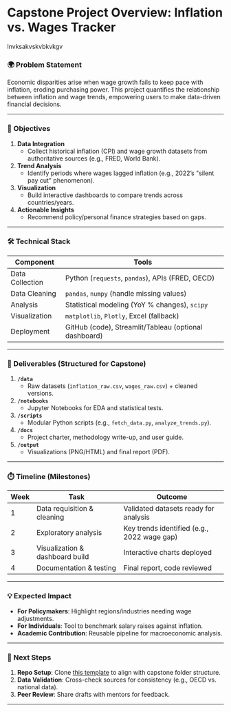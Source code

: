 # **Capstone Project Overview: Inflation vs. Wages Tracker**  
lnvksakvskvbkvkgv
### **🌍 Problem Statement**  
Economic disparities arise when wage growth fails to keep pace with inflation, eroding purchasing power. This project quantifies the relationship between inflation and wage trends, empowering users to make data-driven financial decisions.  

---

### **🎯 Objectives**  
1. **Data Integration**  
   - Collect historical inflation (CPI) and wage growth datasets from authoritative sources (e.g., FRED, World Bank).  
2. **Trend Analysis**  
   - Identify periods where wages lagged inflation (e.g., 2022’s "silent pay cut" phenomenon).  
3. **Visualization**  
   - Build interactive dashboards to compare trends across countries/years.  
4. **Actionable Insights**  
   - Recommend policy/personal finance strategies based on gaps.  

---

### **🛠️ Technical Stack**  
| **Component**       | **Tools**                          |  
|---------------------|-----------------------------------|  
| Data Collection     | Python (`requests`, `pandas`), APIs (FRED, OECD) |  
| Data Cleaning      | `pandas`, `numpy` (handle missing values) |  
| Analysis          | Statistical modeling (YoY % changes), `scipy` |  
| Visualization     | `matplotlib`, `Plotly`, Excel (fallback) |  
| Deployment       | GitHub (code), Streamlit/Tableau (optional dashboard) |  

---

### **📂 Deliverables (Structured for Capstone)**  
1. **`/data`**  
   - Raw datasets (`inflation_raw.csv`, `wages_raw.csv`) + cleaned versions.  
2. **`/notebooks`**  
   - Jupyter Notebooks for EDA and statistical tests.  
3. **`/scripts`**  
   - Modular Python scripts (e.g., `fetch_data.py`, `analyze_trends.py`).  
4. **`/docs`**  
   - Project charter, methodology write-up, and user guide.  
5. **`/output`**  
   - Visualizations (PNG/HTML) and final report (PDF).  

---

### **⏱️ Timeline (Milestones)**  
| **Week** | **Task**                          | **Outcome**                          |  
|----------|-----------------------------------|--------------------------------------|  
| 1        | Data requisition & cleaning      | Validated datasets ready for analysis |  
| 2        | Exploratory analysis             | Key trends identified (e.g., 2022 wage gap) |  
| 3        | Visualization & dashboard build  | Interactive charts deployed          |  
| 4        | Documentation & testing          | Final report, code reviewed          |  

---

### **💡 Expected Impact**  
- **For Policymakers**: Highlight regions/industries needing wage adjustments.  
- **For Individuals**: Tool to benchmark salary raises against inflation.  
- **Academic Contribution**: Reusable pipeline for macroeconomic analysis.  

---

### **🔗 Next Steps**  
1. **Repo Setup**: Clone [this template](https://github.com/datascience/capstone-template) to align with capstone folder structure.  
2. **Data Validation**: Cross-check sources for consistency (e.g., OECD vs. national data).  
3. **Peer Review**: Share drafts with mentors for feedback.  

--- 
